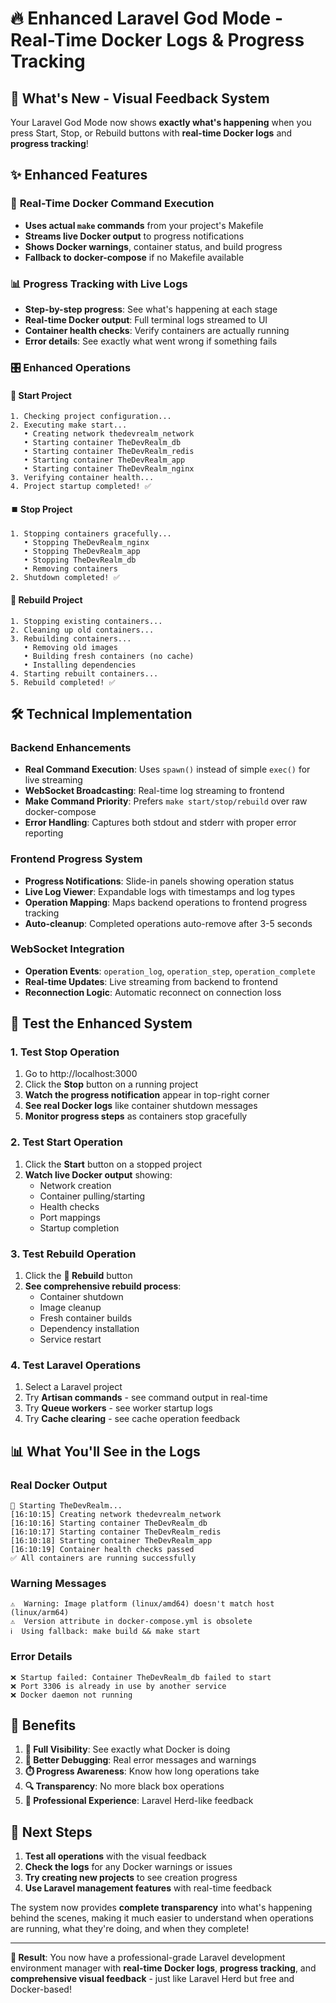 # 🔥 Enhanced Laravel God Mode - Real-Time Docker Logs & Progress Tracking

## 🎯 **What's New - Visual Feedback System**

Your Laravel God Mode now shows **exactly what's happening** when you press Start, Stop, or Rebuild buttons with **real-time Docker logs** and **progress tracking**!

## ✨ **Enhanced Features**

### 🔄 **Real-Time Docker Command Execution**
- **Uses actual `make` commands** from your project's Makefile
- **Streams live Docker output** to progress notifications
- **Shows Docker warnings**, container status, and build progress
- **Fallback to docker-compose** if no Makefile available

### 📊 **Progress Tracking with Live Logs**
- **Step-by-step progress**: See what's happening at each stage
- **Real-time Docker output**: Full terminal logs streamed to UI
- **Container health checks**: Verify containers are actually running
- **Error details**: See exactly what went wrong if something fails

### 🎛️ **Enhanced Operations**

#### **🚀 Start Project**
```
1. Checking project configuration...
2. Executing make start...
   • Creating network thedevrealm_network
   • Starting container TheDevRealm_db
   • Starting container TheDevRealm_redis
   • Starting container TheDevRealm_app
   • Starting container TheDevRealm_nginx
3. Verifying container health...
4. Project startup completed! ✅
```

#### **⏹️ Stop Project**
```
1. Stopping containers gracefully...
   • Stopping TheDevRealm_nginx
   • Stopping TheDevRealm_app
   • Stopping TheDevRealm_db
   • Removing containers
2. Shutdown completed! ✅
```

#### **🔄 Rebuild Project**
```
1. Stopping existing containers...
2. Cleaning up old containers...
3. Rebuilding containers...
   • Removing old images
   • Building fresh containers (no cache)
   • Installing dependencies
4. Starting rebuilt containers...
5. Rebuild completed! ✅
```

## 🛠 **Technical Implementation**

### **Backend Enhancements**
- **Real Command Execution**: Uses `spawn()` instead of simple `exec()` for live streaming
- **WebSocket Broadcasting**: Real-time log streaming to frontend
- **Make Command Priority**: Prefers `make start/stop/rebuild` over raw docker-compose
- **Error Handling**: Captures both stdout and stderr with proper error reporting

### **Frontend Progress System**
- **Progress Notifications**: Slide-in panels showing operation status
- **Live Log Viewer**: Expandable logs with timestamps and log types
- **Operation Mapping**: Maps backend operations to frontend progress tracking
- **Auto-cleanup**: Completed operations auto-remove after 3-5 seconds

### **WebSocket Integration**
- **Operation Events**: `operation_log`, `operation_step`, `operation_complete`
- **Real-time Updates**: Live streaming from backend to frontend
- **Reconnection Logic**: Automatic reconnect on connection loss

## 🧪 **Test the Enhanced System**

### **1. Test Stop Operation**
1. Go to http://localhost:3000
2. Click the **Stop** button on a running project
3. **Watch the progress notification** appear in top-right corner
4. **See real Docker logs** like container shutdown messages
5. **Monitor progress steps** as containers stop gracefully

### **2. Test Start Operation**
1. Click the **Start** button on a stopped project
2. **Watch live Docker output** showing:
   - Network creation
   - Container pulling/starting
   - Health checks
   - Port mappings
   - Startup completion

### **3. Test Rebuild Operation**
1. Click the **🔄 Rebuild** button
2. **See comprehensive rebuild process**:
   - Container shutdown
   - Image cleanup
   - Fresh container builds
   - Dependency installation
   - Service restart

### **4. Test Laravel Operations**
1. Select a Laravel project
2. Try **Artisan commands** - see command output in real-time
3. Try **Queue workers** - see worker startup logs
4. Try **Cache clearing** - see cache operation feedback

## 📊 **What You'll See in the Logs**

### **Real Docker Output**
```
🚀 Starting TheDevRealm...
[16:10:15] Creating network thedevrealm_network
[16:10:16] Starting container TheDevRealm_db
[16:10:17] Starting container TheDevRealm_redis
[16:10:18] Starting container TheDevRealm_app
[16:10:19] Container health checks passed
✅ All containers are running successfully
```

### **Warning Messages**
```
⚠️  Warning: Image platform (linux/amd64) doesn't match host (linux/arm64)
⚠️  Version attribute in docker-compose.yml is obsolete
ℹ️  Using fallback: make build && make start
```

### **Error Details**
```
❌ Startup failed: Container TheDevRealm_db failed to start
❌ Port 3306 is already in use by another service
❌ Docker daemon not running
```

## 🎉 **Benefits**

1. **👀 Full Visibility**: See exactly what Docker is doing
2. **🐛 Better Debugging**: Real error messages and warnings
3. **⏱️ Progress Awareness**: Know how long operations take
4. **🔍 Transparency**: No more black box operations
5. **🚀 Professional Experience**: Laravel Herd-like feedback

## 📝 **Next Steps**

1. **Test all operations** with the visual feedback
2. **Check the logs** for any Docker warnings or issues
3. **Try creating new projects** to see creation progress
4. **Use Laravel management features** with real-time feedback

The system now provides **complete transparency** into what's happening behind the scenes, making it much easier to understand when operations are running, what they're doing, and when they complete!

---

**🎯 Result**: You now have a professional-grade Laravel development environment manager with **real-time Docker logs**, **progress tracking**, and **comprehensive visual feedback** - just like Laravel Herd but free and Docker-based!

